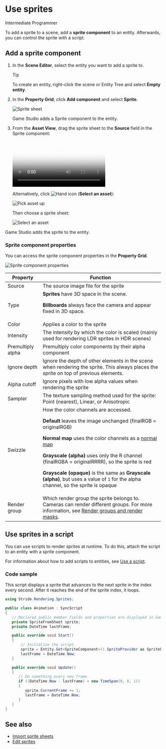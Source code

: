 # Use sprites

<span class="badge text-bg-primary">Intermediate</span>
<span class="badge text-bg-success">Programmer</span>

To add a sprite to a scene, add a **sprite component** to an entity. Afterwards, you can control the sprite with a script.

## Add a sprite component

1. In the **Scene Editor**, select the entity you want to add a sprite to.

    >[!Tip]
    >To create an entity, right-click the scene or Entity Tree and select **Empty entity**.

2. In the **Property Grid**, click **Add component** and select **Sprite**.

    ![Sprite sheet](media/SpriteEntity.png)

    Game Studio adds a Sprite component to the entity.

3. From the **Asset View**, drag the sprite sheet to the **Source** field in the Sprite component:

    <div class="ratio ratio-16x9 mb-3">
        <video autoplay loop class="responsive-video" poster="media\drag-sprite-sheet-to-asset-picker.png">
        <source src="media\drag-sprite-sheet-to-asset-picker.mp4" type="video/mp4">
        </video>
    </div>

    Alternatively, click ![Hand icon](~/manual/game-studio/media/hand-icon.png) (**Select an asset**):

    ![Pick asset up](media/pick-asset-up.png)

    Then choose a sprite sheet:

    ![Select an asset](media/asset-picker.png)

Game Studio adds the sprite to the entity.

### Sprite component properties

You can access the sprite component properties in the **Property Grid**.

![Sprite component properties](media/sprite-component-properties.png)

| Property   | Function    
|------------|-----------
| Source | The source image file for the sprite
| Type | **Sprites** have 3D space in the scene. <br><p>**Billboards** always face the camera and appear fixed in 3D space.
| Color | Applies a color to the sprite
| Intensity | The intensity by which the color is scaled (mainly used for rendering LDR sprites in HDR scenes)
| Premultiply alpha | Premultiply color components by their alpha component
| Ignore depth | Ignore the depth of other elements in the scene when rendering the sprite. This always places the sprite on top of previous elements. 
| Alpha cutoff | Ignore pixels with low alpha values when rendering the sprite
| Sampler | The texture sampling method used for the sprite: Point (nearest), Linear, or Anisotropic
| Swizzle | How the color channels are accessed. <br><p>**Default** leaves the image unchanged (finalRGB = originalRGB) <br><p>**Normal map** uses the color channels as a [normal map](../graphics/textures/normal-maps.md) <br><p>**Grayscale (alpha)** uses only the R channel (finalRGBA = originalRRRR), so the sprite is red <br><p>**Grayscale (opaque)** is the same as **Grayscale (alpha)**, but uses a value of `1` for the alpha channel, so the sprite is opaque
| Render group | Which render group the sprite belongs to. Cameras can render different groups. For more information, see [Render groups and render masks](../graphics/graphics-compositor/render-groups-and-masks.md).

## Use sprites in a script

You can use scripts to render sprites at runtime. To do this, attach the script to an entity with a sprite component.

For information about how to add scripts to entities, see [Use a script](../scripts/use-a-script.md).

### Code sample

This script displays a sprite that advances to the next sprite in the index every second. After it reaches the end of the sprite index, it loops.

```cs
using Stride.Rendering.Sprites;

public class Animation : SyncScript
{
   // Declared public member fields and properties are displayed in Game Studio.
   private SpriteFromSheet sprite;
   private DateTime lastFrame;

   public override void Start()
   {
       // Initialize the script.
       sprite = Entity.Get<SpriteComponent>().SpriteProvider as SpriteFromSheet;
       lastFrame = DateTime.Now;
   }

   public override void Update()
   {
      // Do something every new frame.
      if ((DateTime.Now - lastFrame) > new TimeSpan(0, 0, 1))
      {
         sprite.CurrentFrame += 1;
         lastFrame = DateTime.Now;
      }
   }
}
```

## See also

* [Import sprite sheets](import-sprite-sheets.md)
* [Edit sprites](edit-sprites.md)